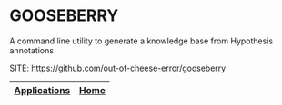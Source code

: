 # GOOSEBERRY

 A command line utility to generate a knowledge base from Hypothesis annotations

 SITE: https://github.com/out-of-cheese-error/gooseberry

 | [Applications](https://portable-linux-apps.github.io/apps.html) | [Home](https://portable-linux-apps.github.io)
 | --- | --- |
